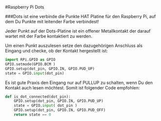 <!--
---
name: Raspberry Pi Dots
description: verbinde die Punkte um eine Schaltung zu erstellen
url: http://www.raspberrypi.org/dots/
github: https://github.com/raspberrypilearning/dots
pin:
  bcm0:
    name: 'Farbe: Blau'
    direction: input
  bcm1:
    name: Dot 7
    direction: input
  bcm2:
    name: Dot 22
    direction: input
  bcm3:
    name: Dot 21
    direction: input
  bcm4:
    name: Dot 2
    direction: input
  bcm5:
    name: Dot 9
    direction: input
  bcm6:
    name: Dot 14
    direction: input
  bcm7:
    name: Dot 6
    direction: input
  bcm8:
    name: Dot 18
    direction: input
  bcm9:
    name: Dot 17
    direction: input
  bcm10:
    name: 'Farbe: Grün'
    direction: input
  bcm11:
    name: Dot 8
    direction: input
  bcm12:
    name: Dot 10
    direction: input
  bcm13:
    name: Cloud
    direction: input
  bcm14:
    name: Dot 1
    direction: input
  bcm15:
    name: Dot 3
    direction: input
  bcm16:
    name: Dot 13
    direction: input
  bcm17:
    name: Dot 4
    direction: input
  bcm18:
    name: Dot 20
    direction: input
  bcm19:
    name: 'Farbe: Orange'
    direction: input
  bcm20:
    name: Bear
    direction: input
  bcm21:
    name: Dot 12
    direction: input
  bcm22:
    name: Dot 15
    direction: input
  bcm23:
    name: Dot 16
    direction: input
  bcm24:
    name: Dot 19
    direction: input
  bcm25:
    name: Dot 5
    direction: input
  bcm26:
    name: Dot 11
    direction: input
  bcm27:
    name: 'Farbe: Rot'
    direction: input
-->
#Raspberry Pi Dots

###Dots ist eine verbinde die Punkte HAT Platine für den Raspberry Pi, auf dem Du Punkte mit leitender Farbe verbindest!

Jeder Punkt auf der Dots-Platine ist ein offener Metallkontakt der darauf wartet mit der Farbe kontaktiert zu werden.


Um einen Punkt auszulesen setze den dazugehörigen Anschluss als Eingang und checke, ob der Kontakt hergestellt ist:


```python
import RPi.GPIO as GPIO
GPIO.setmode(GPIO.BCM )
GPIO.setup(dot_pin, GPIO.IN, GPIO.PUD_UP)
state = GPIO.input(dot_pin)
```

Es ist gute Praxis den Eingang nur auf PULLUP zu schalten, wenn Du den Kontakt auch lesen möchtest.
Somit ist folgender Code empfohlen:

```python
def is_dot_connected(dot_pin):
    GPIO.setup(dot_pin, GPIO.IN, GPIO.PUD_UP)
    state = GPIO.input( dot_pin )
    GPIO.setup(dot_pin, GPIO.IN, GPIO.PUD_OFF)
    return state == 0
```
